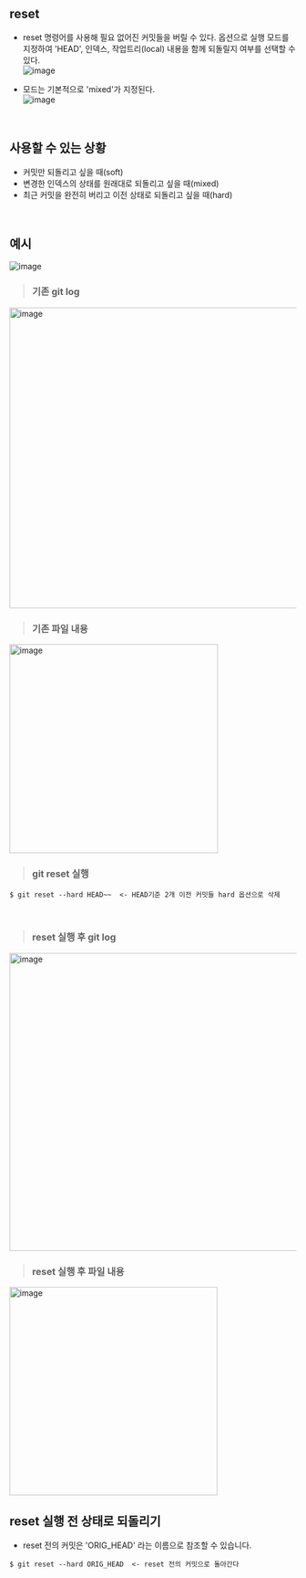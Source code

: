 ## reset
- reset 명령어를 사용해 필요 없어진 커밋들을 버릴 수 있다. 옵션으로 실행 모드를 지정하여 'HEAD', 인덱스, 작업트리(local) 내용을 함께 되돌릴지 여부를 선택할 수 있다.  
![image](https://user-images.githubusercontent.com/57171304/185082487-e85046a0-61ca-4fae-bc06-3fc3e8e9b2e9.png)

- 모드는 기본적으로 'mixed'가 지정된다.  
![image](https://user-images.githubusercontent.com/57171304/185082633-ba97f13f-834c-4e32-b9ca-7a665eb61700.png)

<br>

## 사용할 수 있는 상황
- 커밋만 되돌리고 싶을 때(soft)
- 변경한 인덱스의 상태를 원래대로 되돌리고 싶을 때(mixed)
- 최근 커밋을 완전히 버리고 이전 상태로 되돌리고 싶을 때(hard)

<br>

## 예시
![image](https://user-images.githubusercontent.com/57171304/185087382-50129268-dc93-4d13-b649-51595e621b7f.png)

>### 기존 git log
<img width="527" alt="image" src="https://user-images.githubusercontent.com/57171304/185087484-352a0b29-ffa3-4646-8111-98bdb29233fa.png">
<br>

>### 기존 파일 내용
<img width="366" alt="image" src="https://user-images.githubusercontent.com/57171304/185087747-33ce547b-421b-4a88-852b-43f5b5a152c2.png">
<br>

>### git reset 실행
```
$ git reset --hard HEAD~~  <- HEAD기준 2개 이전 커밋들 hard 옵션으로 삭제
``` 
<br>

>### reset 실행 후 git log
<img width="522" alt="image" src="https://user-images.githubusercontent.com/57171304/185089728-7df9e5ec-cad1-44c3-a48b-6c642e4d1bbb.png">
<br>

>### reset 실행 후 파일 내용
<img width="365" alt="image" src="https://user-images.githubusercontent.com/57171304/185090303-74fbe950-eb52-432d-955e-93fb6c14ffd8.png">
<br>

## reset 실행 전 상태로 되돌리기
- reset 전의 커밋은 'ORIG_HEAD' 라는 이름으로 참조할 수 있습니다.
```
$ git reset --hard ORIG_HEAD  <- reset 전의 커밋으로 돌아간다
```



